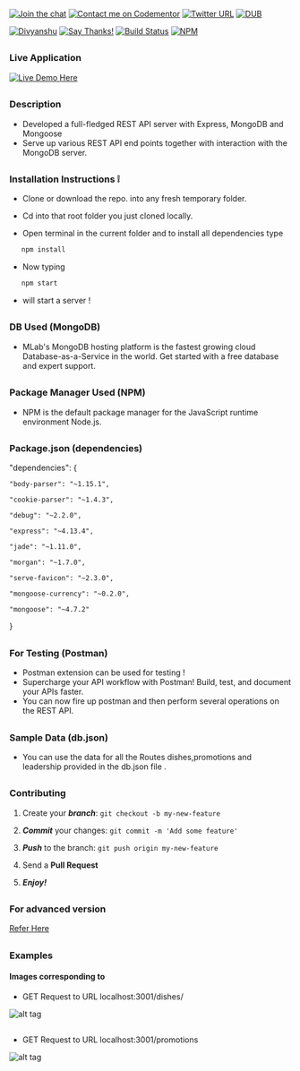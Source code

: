 

[![Join the chat](https://img.shields.io/badge/gitter-join%20chat%20%E2%86%92-brightgreen.svg)](https://gitter.im/divyanshu001)
[![Contact me on Codementor](https://cdn.codementor.io/badges/contact_me_github.svg)](https://www.codementor.io/divyanshurawat?utm_source=github&utm_medium=button&utm_term=divyanshurawat&utm_campaign=github)
[![Twitter URL](https://img.shields.io/twitter/url/http/shields.io.svg?style=social)](https://twitter.com/r46956)
[![DUB](https://img.shields.io/dub/l/vibe-d.svg?style=flat)](#)

[![Divyanshu](https://img.shields.io/badge/divyanshu-owner-brightgreen.svg?style=flat)](http://www.divyanshurawat.in)
[![Say Thanks!](https://img.shields.io/badge/Say%20Thanks-!-1EAEDB.svg)](https://saythanks.io/to/divyanshu-rawat)
[![Build Status](https://travis-ci.org/divyanshu-rawat/JS-Testing.svg?branch=master)](https://travis-ci.org/divyanshu-rawat/JS-Testing)
[![NPM](https://img.shields.io/badge/npm-v3.10.10-blue.svg)](https://www.npmjs.com/package/npm)

##


### Live Application

[![Live Demo Here](https://img.shields.io/badge/website-up-orange.svg)](https://resturantapplication.herokuapp.com)

##

### Description 

*  Developed a full-fledged REST API server with Express, MongoDB and Mongoose
*  Serve up various REST API end points together with interaction with the MongoDB server.

##

### Installation Instructions :grey_exclamation:

* Clone or download the repo. into any fresh temporary folder.

* Cd into that root folder you just cloned locally.

* Open terminal in the current folder and to install all dependencies type 

```javascript
   npm install 
```

* Now typing 

```javascript
   npm start 
```

* will start a server !

##

### DB Used (MongoDB)

* MLab's MongoDB hosting platform is the fastest growing cloud Database-as-a-Service in the world. Get started with a free database and expert support.

##

### Package Manager Used (NPM)

* NPM is the default package manager for the JavaScript runtime environment Node.js.

##

### Package.json (dependencies)

"dependencies": {

    "body-parser": "~1.15.1",

    "cookie-parser": "~1.4.3",

    "debug": "~2.2.0",
    
    "express": "~4.13.4",
    
    "jade": "~1.11.0",
    
    "morgan": "~1.7.0",
    
    "serve-favicon": "~2.3.0",
    
    "mongoose-currency": "~0.2.0",
    
    "mongoose": "~4.7.2"
  }
  
##

### For Testing (Postman)

* Postman extension can be used for testing !
* Supercharge your API workflow with Postman! Build, test, and document your APIs faster.
* You can now fire up postman and then perform several operations on the REST API.

##

### Sample Data (db.json)

*  You can use the data for all the Routes dishes,promotions and leadership provided in the db.json file .

##

### Contributing

1. Create your **_branch_**: `git checkout -b my-new-feature`

2. **_Commit_** your changes: `git commit -m 'Add some feature'`

3. **_Push_** to the branch: `git push origin my-new-feature`

4. Send a **Pull Request**

5. **_Enjoy!_**

##

### For advanced version 

[Refer Here ](https://github.com/divyanshu-rawat/Passport_authentication_rest_api-Node.js)

##

### Examples

#### Images corresponding to 

* GET Request to URL localhost:3001/dishes/

![alt tag](https://github.com/divyanshu-rawat/Rest_api-Node.js/blob/master/snapshots/postman_getrequest_dishes.png)

##

* GET Request to URL localhost:3001/promotions

![alt tag](https://github.com/divyanshu-rawat/Rest_api-Node.js/blob/master/snapshots/postman_request_promotions.png)


